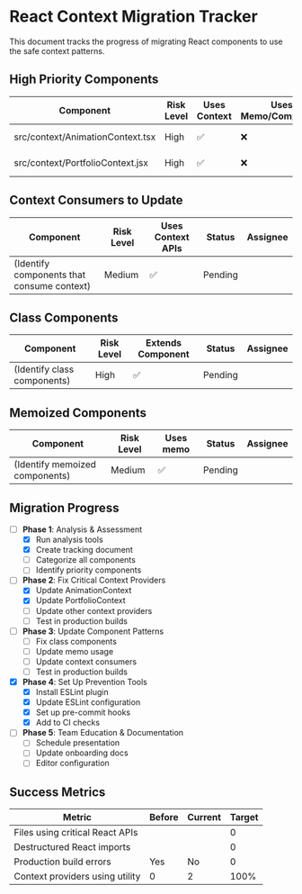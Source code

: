 # React Context Migration Tracker

This document tracks the progress of migrating React components to use the safe context patterns.

## High Priority Components

| Component | Risk Level | Uses Context | Uses Memo/Component | Status | Assignee |
|-----------|------------|--------------|---------------------|--------|----------|
| src/context/AnimationContext.tsx | High | ✅ | ❌ | ✅ Migrated | |
| src/context/PortfolioContext.jsx | High | ✅ | ❌ | ✅ Migrated | |

## Context Consumers to Update

| Component | Risk Level | Uses Context APIs | Status | Assignee |
|-----------|------------|------------------|--------|----------|
| (Identify components that consume context) | Medium | ✅ | Pending | |

## Class Components

| Component | Risk Level | Extends Component | Status | Assignee |
|-----------|------------|-------------------|--------|----------|
| (Identify class components) | High | ✅ | Pending | |

## Memoized Components

| Component | Risk Level | Uses memo | Status | Assignee |
|-----------|------------|-----------|--------|----------|
| (Identify memoized components) | Medium | ✅ | Pending | |

## Migration Progress

- [ ] **Phase 1**: Analysis & Assessment
  - [x] Run analysis tools
  - [x] Create tracking document
  - [ ] Categorize all components
  - [ ] Identify priority components

- [ ] **Phase 2**: Fix Critical Context Providers
  - [x] Update AnimationContext
  - [x] Update PortfolioContext
  - [ ] Update other context providers
  - [ ] Test in production builds

- [ ] **Phase 3**: Update Component Patterns
  - [ ] Fix class components
  - [ ] Update memo usage
  - [ ] Update context consumers
  - [ ] Test in production builds

- [x] **Phase 4**: Set Up Prevention Tools
  - [x] Install ESLint plugin
  - [x] Update ESLint configuration
  - [x] Set up pre-commit hooks
  - [x] Add to CI checks

- [ ] **Phase 5**: Team Education & Documentation
  - [ ] Schedule presentation
  - [ ] Update onboarding docs
  - [ ] Editor configuration

## Success Metrics

| Metric | Before | Current | Target |
|--------|--------|---------|--------|
| Files using critical React APIs | | | 0 |
| Destructured React imports | | | 0 |
| Production build errors | Yes | No | 0 |
| Context providers using utility | 0 | 2 | 100% |
